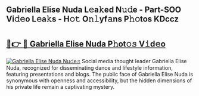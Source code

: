 ## Gabriella Elise Nuda L𝚎a𝚔ed N𝚞𝚍e - Part-SOO Vi𝚍𝚎o L𝚎a𝚔s - H𝚘𝚝 O𝚗𝚕yf𝚊ns P𝚑𝚘tos KDccz

# <h2><a href="http://kfcol1h.oniu.top/?m=Gabriella+Elise+Nuda">🔗👉 🔴 Gabriella Elise Nuda P𝚑ot𝚘𝚜 V𝚒d𝚎o</a></h2>

[![Gabriella Elise Nuda Nu𝚍e𝚜](https://i.imgur.com/0qMVB7G.gif)](http://kfcol1h.oniu.top/?m=Gabriella+Elise+Nuda)
Social media thought leader Gabriella Elise Nuda, recognized for disseminating dance and lifestyle information, featuring presentations and blogs. The public face of Gabriella Elise Nuda is synonymous with openness and accessibility, but the hidden dimensions of his private life remain a captivating mystery.  
